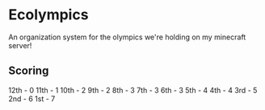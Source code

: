 # Ecolympics
An organization system for the olympics we're holding on my minecraft server!
## Scoring
12th - 0
11th - 1
10th - 2
9th - 2
8th - 3
7th - 3
6th - 3
5th - 4
4th - 4
3rd - 5
2nd - 6
1st - 7

